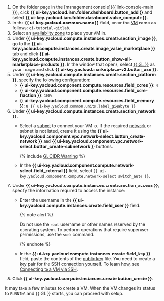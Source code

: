 1. On the folder page in the [management console]({{ link-console-main }}), click **{{ ui-key.yacloud.iam.folder.dashboard.button_add }}** and select **{{ ui-key.yacloud.iam.folder.dashboard.value_compute }}**.
1. In the **{{ ui-key.yacloud.common.name }}** field, enter the [VM](../../compute/concepts/vm.md) name as follows: `ci-tutorial-gitlab`.
1. Select an [availability zone](../../overview/concepts/geo-scope.md) to place your VM in.
1. Under **{{ ui-key.yacloud.compute.instances.create.section_image }}**, go to the **{{ ui-key.yacloud.compute.instances.create.image_value_marketplace }}** tab and click **{{ ui-key.yacloud.compute.instances.create.button_show-all-marketplace-products }}**. In the window that opens, select [{{ GL }}](/marketplace/products/yc/gitlab) as your image and click **{{ ui-key.yacloud.marketplace-v2.button_use }}**.
1. Under **{{ ui-key.yacloud.compute.instances.create.section_platform }}**, specify the following configuration:
   * **{{ ui-key.yacloud.component.compute.resources.field_cores }}**: `4`
   * **{{ ui-key.yacloud.component.compute.resources.field_core-fraction }}**: `100%`
   * **{{ ui-key.yacloud.component.compute.resources.field_memory }}**: `8 {{ ui-key.yacloud.common.units.label_gigabyte }}`
1. Under **{{ ui-key.yacloud.compute.instances.create.section_network }}**:
   * Select a [subnet](../../vpc/concepts/network.md#subnet) to connect your VM to. If the required [network](../../vpc/concepts/network.md#network) or subnet is not listed, create it using the **{{ ui-key.yacloud.component.vpc.network-select.button_create-network }}** and **{{ ui-key.yacloud.component.vpc.network-select.button_create-subnetwork }}** buttons.

     {% include [GL CIDR Warning](../../_includes/managed-gitlab/cidr-note.md) %}

   * In the **{{ ui-key.yacloud.component.compute.network-select.field_external }}** field, select `{{ ui-key.yacloud.component.compute.network-select.switch_auto }}`.
1. Under **{{ ui-key.yacloud.compute.instances.create.section_access }}**, specify the information required to access the instance:
   * Enter the username in the **{{ ui-key.yacloud.compute.instances.create.field_user }}** field.

      {% note alert %}

      Do not use the `root` username or other names reserved by the operating system. To perform operations that require superuser permissions, use the `sudo` command.

      {% endnote %}

   * In the **{{ ui-key.yacloud.compute.instances.create.field_key }}** field, paste the contents of the [public key](../../compute/operations/vm-connect/ssh.md#creating-ssh-keys) file. You need to create a key pair for the SSH connection yourself. To learn how, see [Connecting to a VM via SSH](../../compute/operations/vm-connect/ssh.md).
1. Click **{{ ui-key.yacloud.compute.instances.create.button_create }}**.

It may take a few minutes to create a VM. When the VM changes its status to `RUNNING` and {{ GL }} starts, you can proceed with setup.